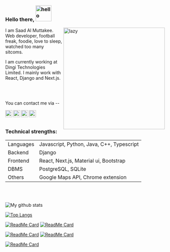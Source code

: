 ### Hello there,  <img src="https://i.imgur.com/4F9RGmX.gif" alt="hello" width="50">

<img align='right' alt="lazy" src="https://media1.giphy.com/media/a5MFvAwc6GPf2/giphy.gif" width="320">

I am Saad Al Muttakee. Web developer, football freak, foodie, love to sleep, watched too many sitcoms.

I am currently working at Dingi Technologies Limited. I mainly work with React, Django and Next.js.


<br />
<br />
 
You can contact me via --


<a href="mailto:muttakee9@gmail.com">
  <img align="left" alt="Gmail" target="_blank" width="22px" src="https://cdn.jsdelivr.net/npm/simple-icons@v3/icons/gmail.svg" />
</a>
<a href="https://www.linkedin.com/in/saad-al-muttakee-5aa399158/">
  <img align="left" alt="LinkedIn" target="_blank" width="22px" src="https://cdn.jsdelivr.net/npm/simple-icons@v3/icons/linkedin.svg" />
</a>
<a href="https://www.facebook.com/muttakee9/">
  <img align="left" alt="Facebook" target="_blank" width="22px" src="https://cdn.jsdelivr.net/npm/simple-icons@v3/icons/facebook.svg" />
</a>

<a href="https://stackoverflow.com/users/8656822/eyepatch31">
  <img align="left" alt="Stackoverflow" target="_blank" width="22px" src="https://cdn.jsdelivr.net/npm/simple-icons@v3/icons/stackoverflow.svg" />
</a>

<br />
<br />

### Technical strengths:

|   |  |
| ------------- | ------------- |
| Languages | Javascript, Python, Java, C++, Typescript |
| Backend | Django |
| Frontend | React, Next.js, Material ui, Bootstrap |
| DBMS | PostgreSQL, SQLite |
| Others | Google Maps API, Chrome extension |

<br />
<br />

![My github stats](https://github-readme-stats.vercel.app/api?username=muttakee31&show_icons=true&theme=tokyonight&count_private=true)

[![Top Langs](https://github-readme-stats.vercel.app/api/top-langs/?username=muttakee31&langs_count=5&layout=compact&theme=tokyonight)](https://github.com/muttakee31/github-readme-stats)
<!--
[![willianrod's wakatime stats](https://github-readme-stats.vercel.app/api/wakatime?username=willianrod)](https://github.com/muttakee31/github-readme-stats)
-->

[![ReadMe Card](https://github-readme-stats.vercel.app/api/pin/?username=muttakee31&repo=MedicalTest&theme=react)](https://github.com/muttakee31/MedicalTest)     [![ReadMe Card](https://github-readme-stats.vercel.app/api/pin/?username=muttakee31&repo=check-the-holidays&theme=react)](https://github.com/muttakee31/check-the-holidays) 


[![ReadMe Card](https://github-readme-stats.vercel.app/api/pin/?username=musophobia&repo=MedMCQ&theme=react)](https://github.com/musophobia/MedMCQ)      [![ReadMe Card](https://github-readme-stats.vercel.app/api/pin/?username=musophobia&repo=gogabangla&theme=react)](https://github.com/musophobia/gogabangla)


[![ReadMe Card](https://github-readme-stats.vercel.app/api/pin/?username=muttakee31&repo=bangla-bakademy&theme=react)](https://github.com/Muttakee31/bangla-bakademy)


<!--
**Muttakee31/Muttakee31** is a ✨ _special_ ✨ repository because its `README.md` (this file) appears on your GitHub profile.

Here are some ideas to get you started:

- 🔭 I’m currently working on ...
- 🌱 I’m currently learning ...
- 👯 I’m looking to collaborate on ...
- 🤔 I’m looking for help with ...
- 💬 Ask me about ...
- 📫 How to reach me: ...
- 😄 Pronouns: ...
- ⚡ Fun fact: ...
-->
